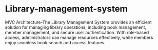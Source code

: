# Library-management-system
MVC Architecture-The Library Management System provides an efficient solution for managing library operations, including book management, member management, and secure user authentication. With role-based access, administrators can manage resources effectively, while members enjoy seamless book search and access features.
